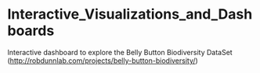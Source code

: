# Interactive_Visualizations_and_Dashboards
Interactive dashboard to explore the Belly Button Biodiversity DataSet (http://robdunnlab.com/projects/belly-button-biodiversity/)
